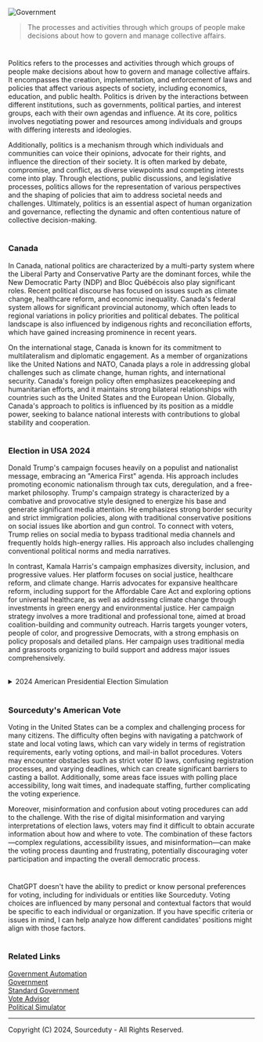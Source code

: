 ![Government](https://github.com/user-attachments/assets/ba566e24-62d6-4ede-909a-69e37169b162)

> The processes and activities through which groups of people make decisions about how to govern and manage collective affairs.

#

Politics refers to the processes and activities through which groups of people make decisions about how to govern and manage collective affairs. It encompasses the creation, implementation, and enforcement of laws and policies that affect various aspects of society, including economics, education, and public health. Politics is driven by the interactions between different institutions, such as governments, political parties, and interest groups, each with their own agendas and influence. At its core, politics involves negotiating power and resources among individuals and groups with differing interests and ideologies.

Additionally, politics is a mechanism through which individuals and communities can voice their opinions, advocate for their rights, and influence the direction of their society. It is often marked by debate, compromise, and conflict, as diverse viewpoints and competing interests come into play. Through elections, public discussions, and legislative processes, politics allows for the representation of various perspectives and the shaping of policies that aim to address societal needs and challenges. Ultimately, politics is an essential aspect of human organization and governance, reflecting the dynamic and often contentious nature of collective decision-making.

#
### Canada

In Canada, national politics are characterized by a multi-party system where the Liberal Party and Conservative Party are the dominant forces, while the New Democratic Party (NDP) and Bloc Québécois also play significant roles. Recent political discourse has focused on issues such as climate change, healthcare reform, and economic inequality. Canada's federal system allows for significant provincial autonomy, which often leads to regional variations in policy priorities and political debates. The political landscape is also influenced by indigenous rights and reconciliation efforts, which have gained increasing prominence in recent years.

On the international stage, Canada is known for its commitment to multilateralism and diplomatic engagement. As a member of organizations like the United Nations and NATO, Canada plays a role in addressing global challenges such as climate change, human rights, and international security. Canada's foreign policy often emphasizes peacekeeping and humanitarian efforts, and it maintains strong bilateral relationships with countries such as the United States and the European Union. Globally, Canada's approach to politics is influenced by its position as a middle power, seeking to balance national interests with contributions to global stability and cooperation.

#
### Election in USA 2024

Donald Trump's campaign focuses heavily on a populist and nationalist message, embracing an "America First" agenda. His approach includes promoting economic nationalism through tax cuts, deregulation, and a free-market philosophy. Trump's campaign strategy is characterized by a combative and provocative style designed to energize his base and generate significant media attention. He emphasizes strong border security and strict immigration policies, along with traditional conservative positions on social issues like abortion and gun control. To connect with voters, Trump relies on social media to bypass traditional media channels and frequently holds high-energy rallies. His approach also includes challenging conventional political norms and media narratives.

In contrast, Kamala Harris's campaign emphasizes diversity, inclusion, and progressive values. Her platform focuses on social justice, healthcare reform, and climate change. Harris advocates for expansive healthcare reform, including support for the Affordable Care Act and exploring options for universal healthcare, as well as addressing climate change through investments in green energy and environmental justice. Her campaign strategy involves a more traditional and professional tone, aimed at broad coalition-building and community outreach. Harris targets younger voters, people of color, and progressive Democrats, with a strong emphasis on policy proposals and detailed plans. Her campaign uses traditional media and grassroots organizing to build support and address major issues comprehensively.

<br>

<details><summary>2024 American Presidential Election Simulation</summary>
<br>

Candidates:

Democratic Party:

  - Candidate: Vice President Kamala Harris
  - Running Mate: Secretary Pete Buttigieg

Republican Party:

  - Candidate: Former President Donald Trump
  - Running Mate: Governor Ron DeSantis

Libertarian Party:

  - Candidate: Jo Jorgensen
  - Running Mate: Spike Cohen

Green Party:

  - Candidate: Cornel West
  - Running Mate: Angela Walker

Independent:

  - Candidate: Robert F. Kennedy Jr.
  - Running Mate: Tulsi Gabbard

Key Issues:

1. Economy: Recovery from inflation, economic inequality, and job creation.

2. Healthcare: Debate over the future of Medicare and ACA expansion.

3. Climate Change: Strong climate action vs. energy independence.

4. Social Issues: Reproductive rights, gun control, and civil rights.

5. Foreign Policy: Focus on maintaining alliances, handling China and Russia.

6. Immigration: Balancing security with pathways to citizenship and immigration reform.

Campaign Strategies:

Democrats:
  
  - Harris campaigns on continuing Biden's policies with a stronger focus on civil rights and climate action.
  - Target urban and suburban voters, minority communities, and women.
  - Mobilize young voters with a progressive agenda.

Republicans:

  - Trump emphasizes economic revival, border security, and law and order.
  - Appeal to rural voters, working-class, and conservative-leaning suburbs.
  - Strengthen base in key battleground states.

Libertarians:

  - Promote a platform of reduced government interference, personal freedom, and deregulation.
  - Target voters dissatisfied with the major parties, especially in libertarian-leaning states.

Green Party:

  - Advocate for environmental justice, anti-corporate policies, and a strong social safety net.
  - Focus on progressive and environmentally conscious voters.

Independent (RFK Jr.):

  - Position as a moderate alternative

<br>
</details>

#
### Sourceduty's American Vote

Voting in the United States can be a complex and challenging process for many citizens. The difficulty often begins with navigating a patchwork of state and local voting laws, which can vary widely in terms of registration requirements, early voting options, and mail-in ballot procedures. Voters may encounter obstacles such as strict voter ID laws, confusing registration processes, and varying deadlines, which can create significant barriers to casting a ballot. Additionally, some areas face issues with polling place accessibility, long wait times, and inadequate staffing, further complicating the voting experience.

Moreover, misinformation and confusion about voting procedures can add to the challenge. With the rise of digital misinformation and varying interpretations of election laws, voters may find it difficult to obtain accurate information about how and where to vote. The combination of these factors—complex regulations, accessibility issues, and misinformation—can make the voting process daunting and frustrating, potentially discouraging voter participation and impacting the overall democratic process.

#

ChatGPT doesn't have the ability to predict or know personal preferences for voting, including for individuals or entities like Sourceduty. Voting choices are influenced by many personal and contextual factors that would be specific to each individual or organization. If you have specific criteria or issues in mind, I can help analyze how different candidates' positions might align with those factors.


#
### Related Links

[Government Automation](https://github.com/sourceduty/Government_Automation)
<br>
[Government](https://github.com/sourceduty/Government)
<br>
[Standard Government](https://github.com/sourceduty/Standard_Government)
<br>
[Vote Advisor](https://github.com/sourceduty/Vote_Advisor)
<br>
[Political Simulator](https://chat.openai.com/g/g-4GT3x5ITg-political-simulator)

***
Copyright (C) 2024, Sourceduty - All Rights Reserved.
